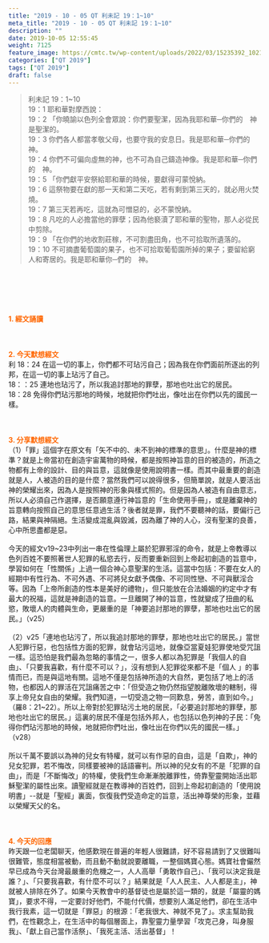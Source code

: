```yaml
---
title: "2019 - 10 - 05 QT 利未記 19：1~10"
meta_title: "2019 - 10 - 05 QT 利未記 19：1~10"
description: ""
date: 2019-10-05 12:55:45
weight: 7125
feature_image: https://cmtc.tw/wp-content/uploads/2022/03/15235392_10211799862337740_180693556567566654_o-1.webp
categories: ["QT 2019"]
tags: ["QT 2019"]
draft: false
---
```


<blockquote>利未記 19：1~10<br />
19：1 耶和華對摩西說：<br />
19：2 「你曉諭以色列全會眾說：你們要聖潔，因為我耶和華─你們的　神是聖潔的。<br />
19：3 你們各人都當孝敬父母，也要守我的安息日。我是耶和華─你們的　神。<br />
19：4 你們不可偏向虛無的神，也不可為自己鑄造神像。我是耶和華─你們的　神。<br />
19：5 「你們獻平安祭給耶和華的時候，要獻得可蒙悅納。<br />
19：6 這祭物要在獻的那一天和第二天吃，若有剩到第三天的，就必用火焚燒。<br />
19：7 第三天若再吃，這就為可憎惡的，必不蒙悅納。<br />
19：8 凡吃的人必擔當他的罪孽；因為他褻瀆了耶和華的聖物，那人必從民中剪除。<br />
19：9 「在你們的地收割莊稼，不可割盡田角，也不可拾取所遺落的。<br />
19：10 不可摘盡葡萄園的果子，也不可拾取葡萄園所掉的果子；要留給窮人和寄居的。我是耶和華你─們的　神。</blockquote><br />
&nbsp;<br />
<br />
&nbsp;<br />
<br />
<span style="color: #ff6600;"><strong>1. </strong><strong>經文誦讀</strong></span><br />
<br />
<span style="color: #ff6600;"><strong> </strong></span><br />
<br />
<span style="color: #ff6600;"><strong>2. 今天默想</strong><strong>經文<br />
</strong></span>利 18：24 在這一切的事上，你們都不可玷污自己；因為我在你們面前所逐出的列邦，在這一切的事上玷污了自己。<br />
18：：25 連地也玷污了，所以我追討那地的罪孽，那地也吐出它的居民。<br />
18：28 免得你們玷污那地的時候，地就把你們吐出，像吐出在你們以先的國民一樣。<br />
<br />
&nbsp;<br />
<br />
<span style="color: #ff6600;"><strong>3. 分享默想經文<br />
</strong></span>（1）「罪」這個字在原文有「矢不中的、未不到神的標準的意思」。什麼是神的標準？就是上帝當初在創造宇宙萬物的時候，都是按照神旨意的目的被造的，所造之物都有上帝的設計、目的與旨意，這就像是使用說明書一樣。而其中最重要的創造就是人，人被造的目的是什麼？當然我們可以說得很多，但簡單說，就是人要活出神的榮耀出來，因為人是按照神的形象與樣式照的。但是因為人被造有自由意志，所以人必須自己作選擇，是否願意遵行神旨意的「生命使用手冊」，或是離棄神的旨意轉向按照自己的意思任意過生活？後者就是罪，我們不要聽神的話，要偏行己路，結果與神隔絕。生活變成混亂與毀滅，因為離了神的人心，沒有聖潔的良善，心中所思盡都是惡。<br />
<br />
今天的經文v19~23中列出一串在性倫理上屬於犯罪邪淫的命令，就是上帝教導以色列百姓不要照著世人犯罪的私慾去行，反而要重新回到上帝起初創造的旨意中，學習如何在「性關係」上過一個合神心意聖潔的生活。這當中包括：不要在女人的經期中有性行為、不可外遇、不可將兒女獻予偶像、不可同性戀、不可與獸淫合等。因為「上帝所創造的性本是美好的禮物」，但只能放在合法婚姻的約定中才有最大的祝福，這就是神創造的旨意。一旦離開了神的旨意，性就變成了扭曲的私慾，敗壞人的肉體與生命，更嚴重的是「神要追討那地的罪孽，那地也吐出它的居民。」（v25）<br />
<br />
（2）v25「連地也玷污了，所以我追討那地的罪孽，那地也吐出它的居民。」當世人犯罪行惡，也包括性方面的犯罪，就會玷污這地，就像亞當夏娃犯罪使地受咒詛一樣。這恐怕是我們最為忽略的事情之一，很多人都以為犯罪是「我個人的自由」、「只要我喜歡，有什麼不可以？」，沒有想到人犯罪從來都不是「個人 」的事情而已，而是與這地有關。這地不僅是包括神所造的大自然，更包括了地上的活物，也都因人的罪活在咒詛痛苦之中：「但受造之物仍然指望脫離敗壞的轄制，得享上帝兒女自由的榮耀。我們知道，一切受造之物一同歎息，勞苦，直到如今。」（羅8：21~22）。所以上帝對於犯罪玷污土地的居民，「必要追討那地的罪孽，那地也吐出它的居民。」這裏的居民不僅是包括外邦人，也包括以色列神的子民：「免得你們玷污那地的時候，地就把你們吐出，像吐出在你們以先的國民一樣。」（v28）<br />
<br />
所以千萬不要誤以為神的兒女有特權，就可以有作惡的自由，這是「自欺」，神的兒女犯罪，若不悔改，同樣要被神的話語審判。所以神的兒女有的不是「犯罪的自由」，而是「不斷悔改」的特權，使我們生命漸漸脫離罪性，倚靠聖靈開始活出耶穌聖潔的屬性出來。讀聖經就是在教導神的百姓們，回到上帝起初創造的「使用說明書」--就是「聖經」裏面，恢復我們受造命定的旨意，活出神尊榮的形象，並藉以榮耀天父的名。<br />
<br />
&nbsp;<br />
<br />
<span style="color: #ff6600;"><strong>4. 今天的回應<br />
</strong></span>昨天跟一位老闆聊天，他感歎現在普遍的年輕人很難請，好不容易請到了又很難叫很難管，態度相當被動，而且動不動就說要離職，一整個媽寶心態。媽寶社會儼然早已成為今天台灣最嚴重的危機之一，人人高舉「勇敢作自己」、「我可以決定我是誰？」、「只要我喜歡，有什麼不可以？」結果就是「人人民主、人人都是主」，神就被人排除在外了。如果今天教會中的基督徒也是屬於這一類的，就是「屬靈的媽寶」，要求不得，一定要討好他們，不能付代價，想要別人滿足他們，卻在生活中我行我素，這一切就是「罪惡」的根源：「老我很大、神就不見了」。求主幫助我們，在性觀念上，在生活中的每個層面上，靠聖靈力量學習「攻克己身，叫身服我」、「獻上自己當作活祭」、「我死主活、活出基督」！<br />
<br />
&nbsp;
        